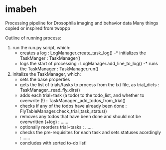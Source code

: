 # imabeh
Processing pipeline for Drosophila imaging and behavior data 
Many things copied or inspired from twoppp



Outline of running process:

1. run the run.py script, which:
    - creates a log :                   LogManager.create_task_log()
    -* initializes the TaskManger :     TaskManager()
    - logs the start of processing :    LogManager.add_line_to_log()
    -* runs the TaskManager :           TaskManager.run()
2. initalize the TaskManager, which:
    - sets the base properties
    - gets the list of trials/tasks to process from the txt file, as trial_dicts :      TaskManager._read_fly_dirs()
    - adds each trial+task (a todo) to the todo_list, and whether to overwrite (!) :    TaskManager._add_todos_from_trial()
    - checks if any of the todos have already been done :                               FlyTableManager.check_trial_task_status()
    - removes any todos that have been done and should not be overwritten (+log) :      ......
    - optionally reorders trial+tasks :                                                 ......
    - checks the pre-requisites for each task and sets statuses acordingly :            ......         
    - concludes with sorted to-do list!

